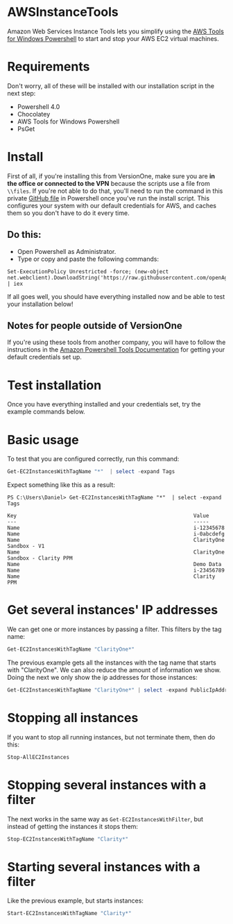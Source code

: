 # AWSInstanceTools

Amazon Web Services Instance Tools lets you simplify using the [AWS Tools for Windows Powershell](http://docs.aws.amazon.com/powershell/latest/userguide/pstools-getting-set-up.html) to start and stop your AWS EC2 virtual machines.

# Requirements

Don't worry, all of these will be installed with our installation script in the next step:

* Powershell 4.0
* Chocolatey
* AWS Tools for Windows Powershell
* PsGet

# Install

First of all, if you're installing this from VersionOne, make sure you are **in the office or connected to the VPN** because the scripts use a file from `\\files`. If you're not able to do that, you'll need to run the command in this private [GitHub file](https://github.com/versionone/ProviderCredentials/blob/master/AmazonWebServices/InitializeDefaultCreds.ps1) in Powershell once you've run the install script. This configures your system with our default credentials for AWS, and caches them so you don't have to do it every time.

## Do this:

* Open Powershell as Administrator.
* Type or copy and paste the following commands:
```
Set-ExecutionPolicy Unrestricted -force; (new-object net.webclient).DownloadString('https://raw.githubusercontent.com/openAgile/AWSInstanceTools/master/install.ps1') | iex
```
If all goes well, you should have everything installed now and be able to test your installation below!

## Notes for people outside of VersionOne

If you're using these tools from another company, you will have to follow the instructions in the [Amazon Powershell Tools Documentation](http://docs.aws.amazon.com/powershell/latest/userguide/pstools-getting-set-up.html) for getting your default credentials set up.

# Test installation

Once you have everything installed and your credentials set, try the example commands below.

# Basic usage

To test that you are configured correctly, run this command:

```powershell
Get-EC2InstancesWithTagName "*"  | select -expand Tags
```

Expect something like this as a result:

```
PS C:\Users\Daniel> Get-EC2InstancesWithTagName "*"  | select -expand Tags

Key                                                         Value
---                                                         -----
Name                                                        i-12345678
Name                                                        i-0abcdefg
Name                                                        ClarityOne Sandbox - V1
Name                                                        ClarityOne Sandbox - Clarity PPM
Name                                                        Demo Data
Name                                                        i-23456789
Name                                                        Clarity PPM
```


# Get several instances' IP addresses
We can get one or more instances by passing a filter. This filters by the tag name:

```powershell
Get-EC2InstancesWithTagName "ClarityOne*"
```

The previous example gets all the instances with the tag name that starts with "ClarityOne".
We can also reduce the amount of information we show. Doing the next we only show the ip addresses for those instances:

```powershell
Get-EC2InstancesWithTagName "ClarityOne*" | select -expand PublicIpAddress
```

# Stopping all instances
If you want to stop all running instances, but not terminate them, then do this:

```powershell
Stop-AllEC2Instances
```

# Stopping several instances with a filter
The next works in the same way as `Get-EC2InstancesWithFilter`, but instead of getting the instances it stops them:

```powershell
Stop-EC2InstancesWithTagName "Clarity*"
```

# Starting several instances with a filter 
Like the previous example, but starts instances:

```powershell
Start-EC2InstancesWithTagName "Clarity*"
```
